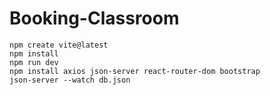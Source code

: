 ﻿# Booking-Classroom
```
npm create vite@latest
npm install 
npm run dev
npm install axios json-server react-router-dom bootstrap
json-server --watch db.json
```
